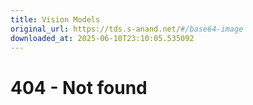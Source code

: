 ```yaml
---
title: Vision Models
original_url: https://tds.s-anand.net/#/base64-image
downloaded_at: 2025-06-10T23:10:05.535092
---
```


404 - Not found
===============